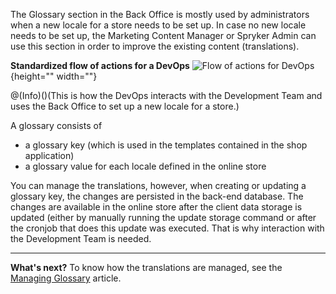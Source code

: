The Glossary section in the Back Office is mostly used by administrators when a new locale for a store needs to be set up. In case no new locale needs to be set up, the Marketing Content Manager or Spryker Admin can use this section in order to improve the existing content (translations).

**Standardized flow of actions for a DevOps**
![Flow of actions for DevOps](https://spryker.s3.eu-central-1.amazonaws.com/docs/User+Guides/Back+Office+User+Guides/Glossary/glossary-section.png){height="" width=""}

@(Info)()(This is how the DevOps interacts with the Development Team and uses the Back Office to set up a new locale for a store.)

A glossary consists of
* a glossary key (which is used in the templates contained in the shop application)
* a glossary value for each locale defined in the online store

You can manage the translations, however, when creating or updating a glossary key, the changes are persisted in the back-end database. The changes are available in the online store after the client data storage is updated (either by manually running the update storage command or after the cronjob that does this update was executed. That is why interaction with the Development Team is needed.
***
**What's next?**
To know how the translations are managed, see the [Managing Glossary](https://documentation.spryker.com/v4/docs/managing-glossary) article.